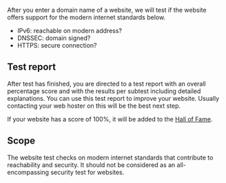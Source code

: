 After you enter a domain name of a website, we will test if the website offers support for the modern internet standards below.
* IPv6: reachable on modern address?
* DNSSEC: domain signed?
* HTTPS: secure connection?

## Test report
After test has finished, you are directed to a test report with an overall percentage score and with the results per subtest including detailed explanations. You can use this test report to improve your website. Usually contacting your web hoster on this will be the best next step.

If your website has a score of 100%, it will be added to the [Hall of Fame](/halloffame/). 

## Scope
The website test checks on modern internet standards that contribute to reachability and security. It should not be considered as an all-encompassing security test for websites.
